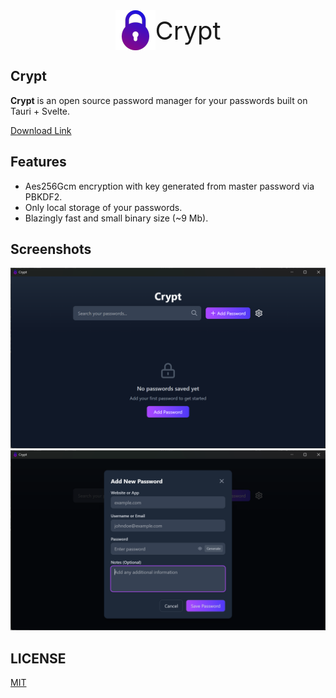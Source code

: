 <div style="display: flex; align-items: center; font-size: 40px; justify-content: center">
    <img src="./src-tauri/icons/64x64.png">
    <div>Crypt</div>
</div>

## Crypt

**Crypt** is an open source password manager for your passwords built on Tauri + Svelte.

[Download Link](https://github.com/TAFH-debug/crypt/releases)

## Features

* Aes256Gcm encryption with key generated from master password via PBKDF2.
* Only local storage of your passwords.
* Blazingly fast and small binary size (~9 Mb).

## Screenshots

![App image](img/image-1.png)
![Modal image](img/image.png)

## LICENSE

[MIT](https://opensource.org/license/mit/)
